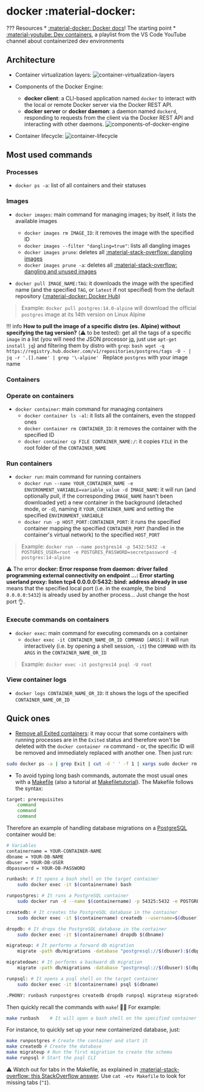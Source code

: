 # docker :material-docker:

??? Resources
    * [:material-docker: Docker docs](https://docs.docker.com/)! The starting point
    * [:material-youtube: Dev containers](https://www.youtube.com/playlist?list=PLj6YeMhvp2S5G_X6ZyMc8gfXPMFPg3O31), a playlist from the VS Code YouTube channel about containerized dev environments

## Architecture

* Container virtualization layers:
![container-virtualization-layers](https://docs.microsoft.com/en-us/learn/modules/intro-to-docker-containers/media/5-efficient-use-hardware.svg)

* Components of the Docker Engine:
    * **docker client**: a CLI-based application named `docker` to interact with the local or remote Docker server via the Docker REST API. 
    * **docker server** or **docker daemon**: a daemon named `dockerd`, responding to requests from the client via the Docker REST API and interacting with other daemons.
![components-of-docker-engine](https://docs.microsoft.com/en-us/learn/modules/intro-to-docker-containers/media/2-docker-architecture.svg)

* Container lifecycle:
![container-lifecycle](https://docs.microsoft.com/en-us/learn/modules/intro-to-docker-containers/media/4-docker-container-lifecycle.svg)

## Most used commands

### Processes

* `docker ps -a`: list of all containers and their statuses

### Images

* `docker images`: main command for managing images; by itself, it lists the available images
    * `docker images rm IMAGE_ID`: it removes the image with the specified ID
    * `docker images --filter "dangling=true"`: lists all dangling images
    * `docker images prune`: deletes all [:material-stack-overflow: dangling images](https://stackoverflow.com/a/45143234)
    * `docker images prune -a`: deletes all [:material-stack-overflow: dangling and unused images](https://stackoverflow.com/a/45143234)

* `docker pull IMAGE_NAME:TAG`: it downloads the image with the specified name (and the specified `TAG`, or `latest` if not specified) from the default repository ([:material-docker: Docker Hub](https://hub.docker.com))

> Example: `docker pull postgres:14.0-alpine` will download the official `postgres` image at its 14th version on Linux Alpine

!!! info
    **How to pull the image of a specific distro (es. Alpine) without specifying the tag version?** (:warning: to be tested): get all the tags of a specific `image` in a list (you will need the JSON processor [jq](https://stedolan.github.io/jq/), just use `apt-get install jq`) and filtering them by distro with `grep`:
    ```bash
    wget -q https://registry.hub.docker.com/v1/repositories/postgres/tags -O - | jq -r '.[].name' | grep '\-alpine'
    ```
    Replace `postgres` with your image name

### Containers

### Operate on containers

* `docker container`: main command for managing containers
    * `docker container ls -al`: it lists all the containers, even the stopped ones
    * `docker container rm CONTAINER_ID`: it removes the container with the specified ID
    * `docker container cp FILE CONTAINER_NAME:/`: it copies `FILE` in the root folder of the `CONTAINER_NAME`

### Run containers

* `docker run`: main command for running containers
    * `docker run --name YOUR_CONTAINER_NAME -e ENVIRONMENT_VARIABLE=variable_value -d IMAGE_NAME`: it will run (and optionally pull, if the corresponding `IMAGE_NAME` hasn't been downloaded yet) a new container in the background (detached mode, or `-d`), naming it `YOUR_CONTAINER_NAME` and setting the specified `ENVIRONMENT_VARIABLE`
    * `docker run -p HOST_PORT:CONTAINER_PORT`: it runs the specified container mapping the specified `CONTAINER_PORT` (handled in the container's virtual network) to the specified `HOST_PORT`

> Example: `docker run --name postgres14 -p 5432:5432 -e POSTGRES_USER=root -e POSTGRES_PASSWORD=secretpassword -d postgres:14-alpine`

:warning: The error **docker: Error response from daemon: driver failed programming external connectivity on endpoint ...: Error starting userland proxy: listen tcp4 0.0.0.0:5432: bind: address already in use** means that the specified local port (i.e. in the example, the bind `0.0.0.0:5432`) is already used by another process... Just change the host port :ok_hand:.

### Execute commands on containers

* `docker exec`: main command for executing commands on a container
    * `docker exec -it CONTAINER_NAME_OR_ID COMMAND [ARGS]`: it will run interactively (i.e. by opening a shell session, `-it`) the `COMMAND` with its `ARGS` in the `CONTAINER_NAME_OR_ID`

> Example: `docker exec -it postgres14 psql -U root`

### View container logs

* `docker logs CONTAINER_NAME_OR_ID`: it shows the logs of the specified `CONTAINER_NAME_OR_ID`

## Quick ones

* [Remove all Exited containers](https://coderwall.com/p/zguz_w/docker-remove-all-exited-containers): it may occur that some containers with running processes are in the `Exited` status and therefore won't be deleted with the `docker container rm` command - or, the specific ID will be removed and immediately replaced with another one. Then just run:
```bash
sudo docker ps -a | grep Exit | cut -d ' ' -f 1 | xargs sudo docker rm
```

* To avoid typing long bash commands, automate the most usual ones with a [Makefile](https://www.gnu.org/software/make/manual/make.html) (also a tutorial at [Makefiletutorial](https://makefiletutorial.com/)). The Makefile follows the syntax:
```bash
target: prerequisites
    command
    command
    command
```
Therefore an example of handling database migrations on a [PostgreSQL](./../db/postgres.md) container would be:
```bash
# Variables
containername = YOUR-CONTAINER-NAME
dbname = YOUR-DB-NAME
dbuser = YOUR-DB-USER
dbpassword = YOUR-DB-PASSWORD

runbash: # It opens a bash shell on the target container
	sudo docker exec -it $(containername) bash

runpostgres: # It runs a PostgreSQL container
	sudo docker run -d --name $(containername) -p 54325:5432 -e POSTGRES_DB=root -e POSTGRES_USER=$(dbuser) -e POSTGRES_PASSWORD=$(dbpassword) postgres:14-alpine

createdb: # It creates the PostgreSQL database in the container
	sudo docker exec -it $(containername) createdb --username=$(dbuser) --owner=$(dbuser) $(dbname)

dropdb: # It drops the PostgreSQL database in the container
	sudo docker exec -it $(containername) dropdb $(dbname)

migrateup: # It performs a forward db migration
	migrate -path db/migrations -database "postgresql://$(dbuser):$(dbpassword)@localhost:54325/$(dbname)?sslmode=disable" -verbose up

migratedown: # It performs a backward db migration
	migrate -path db/migrations -database "postgresql://$(dbuser):$(dbpassword)@localhost:54325/$(dbname)?sslmode=disable" -verbose down	

runpsql: # It opens a psql shell on the target container
	sudo docker exec -it $(containername) psql $(dbname)

.PHONY: runbash runpostgres createdb dropdb runpsql migrateup migratedown
```
Then quickly recall the commands with `make`! 🎉🎊 For example:
```bash
make runbash    # It will open a bash shell on the specified container
```
For instance, to quickly set up your new containerized database, just:
```bash
make runpostgres # Create the container and start it
make createdb # Create the database
make migrateup # Run the first migration to create the schema
make runpsql # Start the psql CLI
```
:warning: Watch out for tabs in the Makefile, as explained in [:material-stack-overflow: this StackOverflow answer](https://stackoverflow.com/a/16945143). Use `cat -etv Makefile` to look for missing tabs (`^I`).